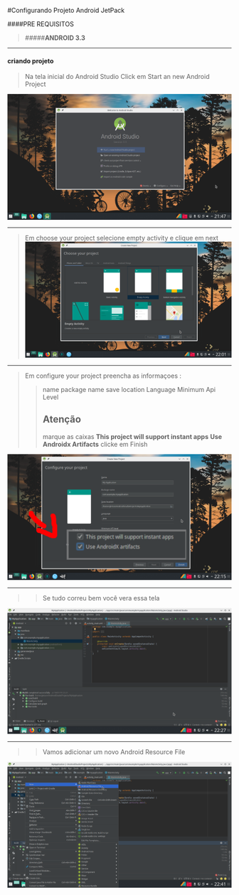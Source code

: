 #Configurando Projeto Android  JetPack

####PRE REQUISITOS

>#####**ANDROID 3.3**
***
#### criando projeto
>Na tela inicial do Android Studio Click em Start an new Android Project

![Tela inicial do android studio](https://raw.githubusercontent.com/gleisonnanet/Android-Jetpack-passo-a-passo/master/IMG/01.png  "Tela inicial do android studio")


***

>Em choose your project selecione empty activity e clique em next
![choose](https://raw.githubusercontent.com/gleisonnanet/Android-Jetpack-passo-a-passo/master/IMG/02.png  "choose")



***

>Em configure your project preencha as informaçoes :
>> name 
>>package name
>> save location
>>Language
>>Minimum Api Level
>> ## Atenção 
>> marque as caixas 
>>**This project will support instant apps**
>>**Use Androidx Artifacts**
>> clicke em Finish
 

![configApp](https://raw.githubusercontent.com/gleisonnanet/Android-Jetpack-passo-a-passo/master/IMG/03.png  "configApp")

***
>>Se tudo correu bem você vera essa tela 

![ProjetoCriado](https://raw.githubusercontent.com/gleisonnanet/Android-Jetpack-passo-a-passo/master/IMG/04.png  "ProjetoCriado")



***
>>Vamos adicionar um novo Android Resource File

![adicionarNav](https://raw.githubusercontent.com/gleisonnanet/Android-Jetpack-passo-a-passo/master/IMG/05.png  "adicionarNav")














